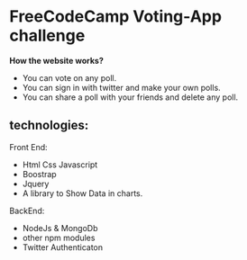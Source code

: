 <h1> FreeCodeCamp Voting-App challenge </h1>

<b>How the website works?</b> <br>
<ul>
<li>You can vote on any poll. </li>
<li>You can sign in with twitter and make your own polls. </li>
<li>You can share a poll with your friends and delete any poll. </li>
</ul>

## technologies:
Front End:
  - Html Css Javascript
  - Boostrap
  - Jquery
  - A library to Show Data in charts.

BackEnd:
- NodeJs & MongoDb
- other npm modules 
- Twitter Authenticaton 

